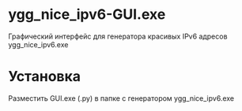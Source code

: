 # ygg_nice_ipv6-GUI.exe
Графический интерфейс для генератора красивых IPv6 адресов ygg_nice_ipv6.exe
# Установка 
Разместить GUI.exe (.py) в папке с генератором ygg_nice_ipv6.exe
